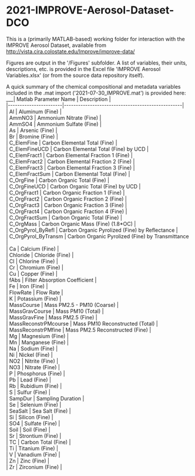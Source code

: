# 2021-IMPROVE-Aerosol-Dataset-DCO
This is a (primarily MATLAB-based) working folder for interaction with the IMPROVE Aerosol Dataset, available from http://vista.cira.colostate.edu/Improve/improve-data/

Figures are output in the '/Figures' subfolder.
A list of variables, their units, descriptions, etc. is provided in the Excel file 'IMPROVE Aerosol Variables.xlsx' (or from the source data repository itself).

A quick summary of the chemical compositional and metadata variables included in the .mat import ('2021-07-30_IMPROVE.mat') is provided here:  
___| Matlab Parameter Name | Description                                      |  
|-----------------------|--------------------------------------------------|  
| Al                    | Aluminum (Fine)                                  |  
| AmmNO3                | Ammonium Nitrate (Fine)                          |  
| AmmSO4                | Ammonium Sulfate (Fine)                          |  
| As                    | Arsenic (Fine)                                   |  
| Br                    | Bromine (Fine)                                   |  
| C_ElemFine            | Carbon Elemental Total (Fine)                    |  
| C_ElemFineUCD         | Carbon Elemental Total (Fine) by UCD             |  
| C_ElemFract1          | Carbon Elemental Fraction 1 (Fine)               |  
| C_ElemFract2          | Carbon Elemental Fraction 2 (Fine)               |  
| C_ElemFract3          | Carbon Elemental Fraction 3 (Fine)               |  
| C_ElemFractSum        | Carbon Elemental Total (Fine)                    |  
| C_OrgFine             | Carbon Organic Total (Fine)                      |  
| C_OrgFineUCD          | Carbon Organic Total (Fine) by UCD               |  
| C_OrgFract1           | Carbon Organic Fraction 1 (Fine)                 |  
| C_OrgFract2           | Carbon Organic Fraction 2 (Fine)                 |  
| C_OrgFract3           | Carbon Organic Fraction 3 (Fine)                 |  
| C_OrgFract4           | Carbon Organic Fraction 4 (Fine)                 |  
| C_OrgFractSum         | Carbon Organic Total (Fine)                      |  
| C_OrgMass             | Carbon Organic Mass (Fine) (1.8*OC)              |    
| C_OrgPyrol_ByRefl     | Carbon Organic Pyrolized (Fine) by Reflectance   |  
| C_OrgPyrol_ByTransm   | Carbon Organic Pyrolized (Fine) by Transmittance |  
| Ca                    | Calcium (Fine)                                   |  
| Chloride              | Chloride (Fine)                                  |  
| Cl                    | Chlorine (Fine)                                  |  
| Cr                    | Chromium (Fine)                                  |  
| Cu                    | Copper (Fine)                                    |  
| fAbs                  | Filter Absorption Coefficient                    |  
| Fe                    | Iron (Fine)                                      |  
| FlowRate              | Flow Rate                                        |  
| K                     | Potassium (Fine)                                 |  
| MassCourse            | Mass  PM2.5 - PM10 (Coarse)                      |  
| MassGravCourse        | Mass PM10 (Total)                                |  
| MassGravFine          | Mass PM2.5 (Fine)                                |  
| MassReconstrPMcourse  | Mass PM10 Reconstructed (Total)                  |  
| MassReconstrPMfine    | Mass PM2.5 Reconstructed (Fine)                  |  
| Mg                    | Magnesium (Fine)                                 |  
| Mn                    | Manganese (Fine)                                 |  
| Na                    | Sodium (Fine)                                    |  
| Ni                    | Nickel (Fine)                                    |  
| NO2                   | Nitrite (Fine)                                   |  
| NO3                   | Nitrate (Fine)                                   |  
| P                     | Phosphorus (Fine)                                |  
| Pb                    | Lead (Fine)                                      |  
| Rb                    | Rubidium (Fine)                                  |  
| S                     | Sulfur (Fine)                                    |  
| SampDur               | Sampling Duration                                |  
| Se                    | Selenium (Fine)                                  |  
| SeaSalt               | Sea Salt (Fine)                                  |  
| Si                    | Silicon (Fine)                                   |  
| SO4                   | Sulfate (Fine)                                   |  
| Soil                  | Soil (Fine)                                      |  
| Sr                    | Strontium (Fine)                                 |  
| TC                    | Carbon Total (Fine)                              |  
| Ti                    | Titanium (Fine)                                  |  
| V                     | Vanadium (Fine)                                  |  
| Zn                    | Zinc (Fine)                                      |  
| Zr                    | Zirconium (Fine)                                 |  
